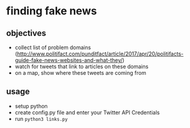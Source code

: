 # finding fake news 

## objectives

* collect list of problem domains (http://www.politifact.com/punditfact/article/2017/apr/20/politifacts-guide-fake-news-websites-and-what-they/)
* watch for tweets that link to articles on these domains
* on a map, show where these tweets are coming from

## usage

* setup python
* create config.py file and enter your Twitter API Credentials
* run `python3 links.py`